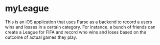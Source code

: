 # myLeague

This is an iOS application that uses Parse as a backend to record a users wins and losses in a certain category.  For instance, a bunch of friends can create a League for FIFA and record who wins and loses based on the outcome of actual games they play.  
